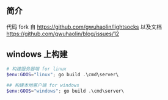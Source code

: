 ## 简介

代码 fork 自 https://github.com/gwuhaolin/lightsocks
以及文档 https://github.com/gwuhaolin/blog/issues/12

## windows 上构建

```powershell
# 构建服务器端 for linux
$env:GOOS="linux"; go build .\cmd\server\

## 构建本地客户端 for windows
$env:GOOS="windows"; go build .\cmd\server\
```


